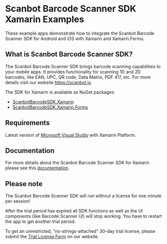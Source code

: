# Scanbot Barcode Scanner SDK Xamarin Examples

These example apps demonstrate how to integrate the Scanbot Barcode Scanner SDK for Android and iOS with Xamarin and Xamarin.Forms.


## What is Scanbot Barcode Scanner SDK?

The Scanbot Barcode Scanner SDK brings barcode scanning capabilities to your mobile apps.
It provides functionality for scanning 1D and 2D barcodes, like EAN, UPC, QR code, Data Matrix, PDF 417, etc.
For more details visit our website https://scanbot.io

The SDK for Xamarin is available as NuGet packages:
- [ScanbotBarcodeSDK.Xamarin](https://www.nuget.org/packages/ScanbotBarcodeSDK.Xamarin)
- [ScanbotBarcodeSDK.Xamarin.Forms](https://www.nuget.org/packages/ScanbotBarcodeSDK.Xamarin.Forms)


## Requirements
Latest version of [Microsoft Visual Studio](https://visualstudio.microsoft.com/xamarin/) with Xamarin Platform.


## Documentation
For more details about the Scanbot Barcode Scanner SDK for Xamarin please see this [documentation](https://scanbotsdk.github.io/documentation/barcode-scanner-sdk/xamarin/).


## Please note

The Scanbot Barcode Scanner SDK will run without a license for one minute per session!

After the trial period has expired all SDK functions as well as the UI components (like Barcode Scanner UI) will stop working.
You have to restart the app to get another trial period.

To get an unrestricted, "no-strings-attached" 30-day trial license, please submit the [Trial License Form](https://scanbot.io/en/sdk/demo/trial) on our website.

